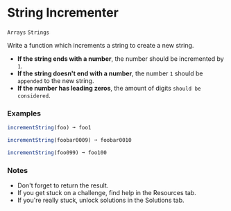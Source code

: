 # String Incrementer

`Arrays` `Strings`

Write a function which increments a string to create a new string.

- **If the string ends with a number**, the number should be incremented by `1`.
- **If the string doesn't end with a number**, the number `1` should be `appended` to the new string.
- **If the number has leading zeros**, the amount of digits `should be considered`.

### Examples

```js
incrementString(foo) ➞ foo1

incrementString(foobar0009) ➞ foobar0010

incrementString(foo099) ➞ foo100
```

### Notes

- Don't forget to return the result.
- If you get stuck on a challenge, find help in the Resources tab.
- If you're really stuck, unlock solutions in the Solutions tab.
